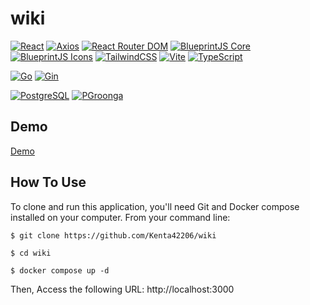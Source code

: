 # wiki

[![React][react-badge]][react-url]
[![Axios][axios-badge]][axios-url]
[![React Router DOM][react-router-dom-badge]][react-router-dom-url]
[![BlueprintJS Core][blueprintjs-core-badge]][blueprintjs-core-url]
[![BlueprintJS Icons][blueprintjs-icons-badge]][blueprintjs-icons-url]
[![TailwindCSS][tailwindcss-badge]][tailwindcss-url]
[![Vite][vite-badge]][vite-url]
[![TypeScript][typescript-badge]][typescript-url]

[![Go][go-badge]][go-url]
[![Gin][gin-badge]][gin-url]

[![PostgreSQL][postgres-badge]][postgres-url]
[![PGroonga][pgroonga-badge]][pgroonga-url]



<!-- Badge URLs -->
[react-badge]: https://img.shields.io/badge/react-18.3.1-blue
[react-url]: https://reactjs.org/
[axios-badge]: https://img.shields.io/badge/axios-1.7.7-blue
[axios-url]: https://axios-http.com/
[react-router-dom-badge]: https://img.shields.io/badge/react%20router%20dom-6.28.0-blue
[react-router-dom-url]: https://reactrouter.com/
[blueprintjs-core-badge]: https://img.shields.io/badge/blueprint%20core-5.14.2-blue
[blueprintjs-core-url]: https://blueprintjs.com/
[blueprintjs-icons-badge]: https://img.shields.io/badge/blueprint%20icons-5.14.0-blue
[blueprintjs-icons-url]: https://blueprintjs.com/docs/#icons
[tailwindcss-badge]: https://img.shields.io/badge/tailwindcss-3.4.15-blue
[tailwindcss-url]: https://tailwindcss.com/
[vite-badge]: https://img.shields.io/badge/vite-5.4.10-blue
[vite-url]: https://vitejs.dev/
[typescript-badge]: https://img.shields.io/badge/typescript-5.6.2-blue
[typescript-url]: https://www.typescriptlang.org/

<!-- Badge URLs -->
[gin-badge]: https://img.shields.io/badge/gin-1.10.0-blue
[gin-url]: https://github.com/gin-gonic/gin
[go-badge]: https://img.shields.io/badge/go-1.23.3-blue
[go-url]: https://golang.org/
[godotenv-badge]: https://img.shields.io/badge/godotenv-1.5.1-blue
[godotenv-url]: https://github.com/joho/godotenv
[sonic-badge]: https://img.shields.io/badge/sonic-1.11.6-blue
[sonic-url]: https://github.com/bytedance/sonic

[postgres-badge]: https://img.shields.io/badge/postgresql-15-blue
[postgres-url]: https://github.com/lib/pq
[pgroonga-badge]: https://img.shields.io/badge/pgroonga-15-blue
[pgroonga-url]: https://github.com/pgroonga/pgroonga


## Demo
[Demo](https://github.com/Kenta42206/wiki/images/demo.gif)

## How To Use
To clone and run this application, you'll need Git and Docker compose installed on your computer. From your command line:

``
$ git clone https://github.com/Kenta42206/wiki
``

``
$ cd wiki
``

``
$ docker compose up -d
``

Then, Access the following URL: http://localhost:3000



